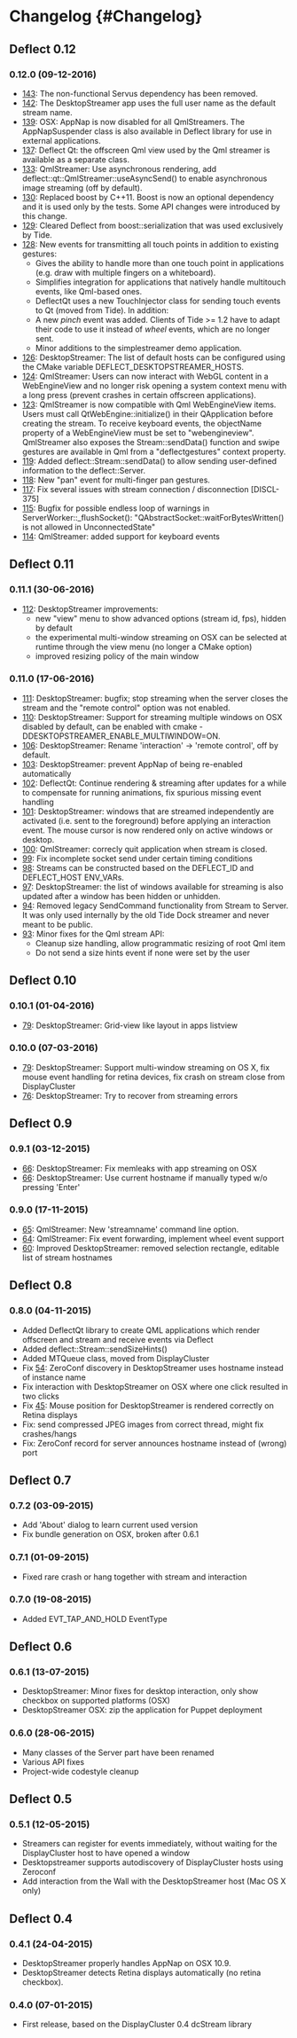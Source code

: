 Changelog {#Changelog}
============

## Deflect 0.12

### 0.12.0 (09-12-2016)

* [143](https://github.com/BlueBrain/Deflect/pull/143):
  The non-functional Servus dependency has been removed.
* [142](https://github.com/BlueBrain/Deflect/pull/142):
  The DesktopStreamer app uses the full user name as the default stream name.
* [139](https://github.com/BlueBrain/Deflect/pull/139):
  OSX: AppNap is now disabled for all QmlStreamers. The AppNapSuspender class
  is also available in Deflect library for use in external applications.
* [137](https://github.com/BlueBrain/Deflect/pull/137):
  Deflect Qt: the offscreen Qml view used by the Qml streamer is available as a
  separate class.
* [133](https://github.com/BlueBrain/Deflect/pull/133):
  QmlStreamer: Use asynchronous rendering, add
  deflect::qt::QmlStreamer::useAsyncSend() to enable asynchronous image streaming
  (off by default).
* [130](https://github.com/BlueBrain/Deflect/pull/130):
  Replaced boost by C++11. Boost is now an optional dependency and it is used
  only by the tests. Some API changes were introduced by this change.
* [129](https://github.com/BlueBrain/Deflect/pull/129):
  Cleared Deflect from boost::serialization that was used exclusively by Tide.
* [128](https://github.com/BlueBrain/Deflect/pull/128):
  New events for transmitting all touch points in addition to existing gestures:
  - Gives the ability to handle more than one touch point in applications (e.g.
    draw with multiple fingers on a whiteboard).
  - Simplifies integration for applications that natively handle multitouch
    events, like Qml-based ones.
  - DeflectQt uses a new TouchInjector class for sending touch events to Qt
    (moved from Tide).
  In addition:
  - A new *pinch* event was added. Clients of Tide >= 1.2 have to adapt their
    code to use it instead of *wheel* events, which are no longer sent.
  - Minor additions to the simplestreamer demo application.
* [126](https://github.com/BlueBrain/Deflect/pull/126):
  DesktopStreamer: The list of default hosts can be configured using the CMake
  variable DEFLECT_DESKTOPSTREAMER_HOSTS.
* [124](https://github.com/BlueBrain/Deflect/pull/124):
  QmlStreamer: Users can now interact with WebGL content in a WebEngineView
  and no longer risk opening a system context menu with a long press (prevent
  crashes in certain offscreen applications).
* [123](https://github.com/BlueBrain/Deflect/pull/123):
  QmlStreamer is now compatible with Qml WebEngineView items. Users must call
  QtWebEngine::initialize() in their QApplication before creating the stream.
  To receive keyboard events, the objectName property of a WebEngineView must
  be set to "webengineview".
  QmlStreamer also exposes the Stream::sendData() function and swipe gestures
  are available in Qml from a "deflectgestures" context property.
* [119](https://github.com/BlueBrain/Deflect/pull/119):
  Added deflect::Stream::sendData() to allow sending user-defined information
  to the deflect::Server.
* [118](https://github.com/BlueBrain/Deflect/pull/118):
  New "pan" event for multi-finger pan gestures.
* [117](https://github.com/BlueBrain/Deflect/pull/117):
  Fix several issues with stream connection / disconnection [DISCL-375]
* [115](https://github.com/BlueBrain/Deflect/pull/115):
  Bugfix for possible endless loop of warnings in ServerWorker::_flushSocket():
  "QAbstractSocket::waitForBytesWritten() is not allowed in UnconnectedState"
* [114](https://github.com/BlueBrain/Deflect/pull/114):
  QmlStreamer: added support for keyboard events

## Deflect 0.11

### 0.11.1 (30-06-2016)

* [112](https://github.com/BlueBrain/Deflect/pull/112):
  DesktopStreamer improvements:
  - new "view" menu to show advanced options (stream id, fps), hidden by default
  - the experimental multi-window streaming on OSX can be selected at runtime
    through the view menu (no longer a CMake option)
  - improved resizing policy of the main window

### 0.11.0 (17-06-2016)

* [111](https://github.com/BlueBrain/Deflect/pull/111):
  DesktopStreamer: bugfix; stop streaming when the server closes the stream
  and the "remote control" option was not enabled.
* [110](https://github.com/BlueBrain/Deflect/pull/110):
  DesktopStreamer: Support for streaming multiple windows on OSX disabled by
  default, can be enabled with cmake -DDESKTOPSTREAMER_ENABLE_MULTIWINDOW=ON.
* [106](https://github.com/BlueBrain/Deflect/pull/106):
  DesktopStreamer: Rename 'interaction' -> 'remote control', off by default.
* [103](https://github.com/BlueBrain/Deflect/pull/103):
  DesktopStreamer: prevent AppNap of being re-enabled automatically
* [102](https://github.com/BlueBrain/Deflect/pull/102):
  DeflectQt: Continue rendering & streaming after updates for a while to
  compensate for running animations, fix spurious missing event handling
* [101](https://github.com/BlueBrain/Deflect/pull/101):
  DesktopStreamer: windows that are streamed independently are activated
  (i.e. sent to the foreground) before applying an interaction event. The mouse
  cursor is now rendered only on active windows or desktop.
* [100](https://github.com/BlueBrain/Deflect/pull/100):
  QmlStreamer: correcly quit application when stream is closed.
* [99](https://github.com/BlueBrain/Deflect/pull/99):
  Fix incomplete socket send under certain timing conditions
* [98](https://github.com/BlueBrain/Deflect/pull/98):
  Streams can be constructed based on the DEFLECT_ID and DEFLECT_HOST ENV_VARs.
* [97](https://github.com/BlueBrain/Deflect/pull/97):
  DesktopStreamer: the list of windows available for streaming is also updated
  after a window has been hidden or unhidden.
* [94](https://github.com/BlueBrain/Deflect/pull/94):
  Removed legacy SendCommand functionality from Stream to Server. It was only
  used internally by the old Tide Dock streamer and never meant to be public.
* [93](https://github.com/BlueBrain/Deflect/pull/93):
  Minor fixes for the Qml stream API:
  - Cleanup size handling, allow programmatic resizing of root Qml item
  - Do not send a size hints event if none were set by the user

## Deflect 0.10

### 0.10.1 (01-04-2016)
* [79](https://github.com/BlueBrain/Deflect/pull/79):
  DesktopStreamer: Grid-view like layout in apps listview

### 0.10.0 (07-03-2016)
* [79](https://github.com/BlueBrain/Deflect/pull/79):
  DesktopStreamer: Support multi-window streaming on OS X, fix mouse
  event handling for retina devices, fix crash on stream close from
  DisplayCluster
* [76](https://github.com/BlueBrain/Deflect/pull/76):
  DesktopStreamer: Try to recover from streaming errors

## Deflect 0.9

### 0.9.1 (03-12-2015)
* [66](https://github.com/BlueBrain/Deflect/pull/66):
  DesktopStreamer: Fix memleaks with app streaming on OSX
* [66](https://github.com/BlueBrain/Deflect/pull/66):
  DesktopStreamer: Use current hostname if manually typed w/o pressing 'Enter'

### 0.9.0 (17-11-2015)
* [65](https://github.com/BlueBrain/Deflect/pull/65):
  QmlStreamer: New 'streamname' command line option.
* [64](https://github.com/BlueBrain/Deflect/pull/64):
  QmlStreamer: Fix event forwarding, implement wheel event support
* [60](https://github.com/BlueBrain/Deflect/pull/60):
  Improved DesktopStreamer: removed selection rectangle, editable list of stream
  hostnames

## Deflect 0.8

### 0.8.0 (04-11-2015)
* Added DeflectQt library to create QML applications which render offscreen and
  stream and receive events via Deflect
* Added deflect::Stream::sendSizeHints()
* Added MTQueue class, moved from DisplayCluster
* Fix [54](https://github.com/BlueBrain/Deflect/issues/54): ZeroConf discovery
  in DesktopStreamer uses hostname instead of instance name
* Fix interaction with DesktopStreamer on OSX where one click resulted in two
  clicks
* Fix [45](https://github.com/BlueBrain/Deflect/issues/45): Mouse position for
  DesktopStreamer is rendered correctly on Retina displays
* Fix: send compressed JPEG images from correct thread, might fix crashes/hangs
* Fix: ZeroConf record for server announces hostname instead of (wrong) port

## Deflect 0.7

### 0.7.2 (03-09-2015)
* Add 'About' dialog to learn current used version
* Fix bundle generation on OSX, broken after 0.6.1

### 0.7.1 (01-09-2015)
* Fixed rare crash or hang together with stream and interaction

### 0.7.0 (19-08-2015)
* Added EVT_TAP_AND_HOLD EventType

## Deflect 0.6

### 0.6.1 (13-07-2015)
* DesktopStreamer: Minor fixes for desktop interaction, only show checkbox on
  supported platforms (OSX)
* DesktopStreamer OSX: zip the application for Puppet deployment

### 0.6.0 (28-06-2015)
* Many classes of the Server part have been renamed
* Various API fixes
* Project-wide codestyle cleanup

## Deflect 0.5

### 0.5.1 (12-05-2015)
* Streamers can register for events immediately, without waiting for the
  DisplayCluster host to have opened a window
* Desktopstreamer supports autodiscovery of DisplayCluster hosts using Zeroconf
* Add interaction from the Wall with the DesktopStreamer host (Mac OS X
  only)

## Deflect 0.4

### 0.4.1 (24-04-2015)
* DesktopStreamer properly handles AppNap on OSX 10.9.
* DesktopStreamer detects Retina displays automatically (no retina checkbox).

### 0.4.0 (07-01-2015)
* First release, based on the DisplayCluster 0.4 dcStream library
